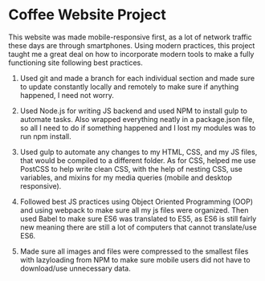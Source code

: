 # Coffee Website Project

This website was made mobile-responsive first, as a lot of network traffic these days are through smartphones. Using modern practices, this project taught me a great deal on how to incorporate modern tools to make a fully functioning site following best practices.

1) Used git and made a branch for each individual section and made sure to update constantly locally and remotely to make sure if anything happened, I need not worry.

2) Used Node.js for writing JS backend and used NPM to install gulp to automate tasks. Also wrapped everything neatly in a package.json file, so all I need to do if something happened and I lost my modules was to run npm install.

3) Used gulp to automate any changes to my HTML, CSS, and my JS files, that would be compiled to a different folder. As for CSS, helped me use PostCSS to help write clean CSS, with the help of nesting CSS, use variables, and mixins for my media queries (mobile and desktop responsive).

4) Followed best JS practices using Object Oriented Programming (OOP) and using webpack to make sure all my js files were organized. Then used Babel to make sure ES6 was translated to ES5, as ES6 is still fairly new meaning there are still a lot of computers that cannot translate/use ES6.

5) Made sure all images and files were compressed to the smallest files with lazyloading from NPM to make sure mobile users did not have to download/use unnecessary data.
